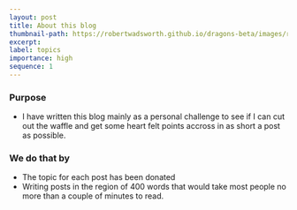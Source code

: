 ```yaml
---
layout: post
title: About this blog
thumbnail-path: https://robertwadsworth.github.io/dragons-beta/images/runnerNine.jpg
excerpt: 
label: topics
importance: high
sequence: 1
---
```


### Purpose

- I have written this blog mainly as a personal challenge to see if I can cut out the waffle and get some heart felt points accross in as short a post as possible.

### We do that by

- The topic for each post has been donated
- Writing posts in the region of 400 words that would take most people no more than a couple of minutes to read.




